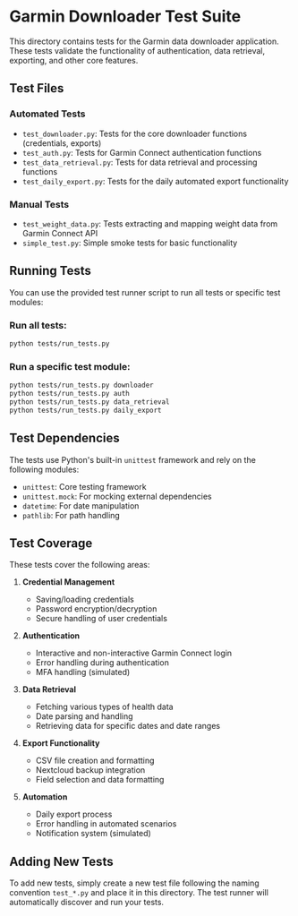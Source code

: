 # Garmin Downloader Test Suite

This directory contains tests for the Garmin data downloader application. These tests validate the functionality of authentication, data retrieval, exporting, and other core features.

## Test Files

### Automated Tests
- `test_downloader.py`: Tests for the core downloader functions (credentials, exports)
- `test_auth.py`: Tests for Garmin Connect authentication functions
- `test_data_retrieval.py`: Tests for data retrieval and processing functions
- `test_daily_export.py`: Tests for the daily automated export functionality

### Manual Tests
- `test_weight_data.py`: Tests extracting and mapping weight data from Garmin Connect API
- `simple_test.py`: Simple smoke tests for basic functionality

## Running Tests

You can use the provided test runner script to run all tests or specific test modules:

### Run all tests:

```bash
python tests/run_tests.py
```

### Run a specific test module:

```bash
python tests/run_tests.py downloader
python tests/run_tests.py auth
python tests/run_tests.py data_retrieval
python tests/run_tests.py daily_export
```

## Test Dependencies

The tests use Python's built-in `unittest` framework and rely on the following modules:

- `unittest`: Core testing framework
- `unittest.mock`: For mocking external dependencies
- `datetime`: For date manipulation
- `pathlib`: For path handling

## Test Coverage

These tests cover the following areas:

1. **Credential Management**
   - Saving/loading credentials
   - Password encryption/decryption
   - Secure handling of user credentials

2. **Authentication**
   - Interactive and non-interactive Garmin Connect login
   - Error handling during authentication
   - MFA handling (simulated)

3. **Data Retrieval**
   - Fetching various types of health data
   - Date parsing and handling
   - Retrieving data for specific dates and date ranges

4. **Export Functionality**
   - CSV file creation and formatting
   - Nextcloud backup integration
   - Field selection and data formatting

5. **Automation**
   - Daily export process
   - Error handling in automated scenarios
   - Notification system (simulated)

## Adding New Tests

To add new tests, simply create a new test file following the naming convention `test_*.py` and place it in this directory. The test runner will automatically discover and run your tests.
